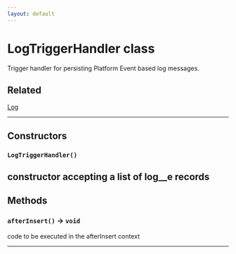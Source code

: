 ```yaml
---
layout: default
---
```

# LogTriggerHandler class

Trigger handler for persisting Platform Event based log messages.

## Related

[Log](https://github.com/trailheadapps/apex-recipes/wiki/Log.md)

---
## Constructors
### `LogTriggerHandler()`

constructor accepting a list of log__e records
---
## Methods
### `afterInsert()` → `void`

code to be executed in the afterInsert context

---
